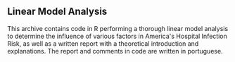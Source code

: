 ## Linear Model Analysis

This archive contains code in R performing a thorough linear model analysis to determine the influence of various factors in America's Hospital Infection Risk,
as well as a written report with a theoretical introduction and explanations. The report and comments in code are written in portuguese.
